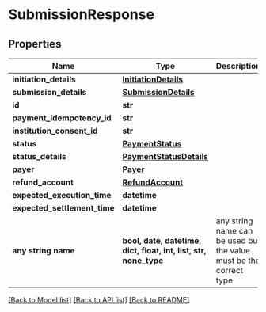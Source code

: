 # SubmissionResponse


## Properties
Name | Type | Description | Notes
------------ | ------------- | ------------- | -------------
**initiation_details** | [**InitiationDetails**](InitiationDetails.md) |  | 
**submission_details** | [**SubmissionDetails**](SubmissionDetails.md) |  | 
**id** | **str** |  | [optional] 
**payment_idempotency_id** | **str** |  | [optional] 
**institution_consent_id** | **str** |  | [optional] 
**status** | [**PaymentStatus**](PaymentStatus.md) |  | [optional] 
**status_details** | [**PaymentStatusDetails**](PaymentStatusDetails.md) |  | [optional] 
**payer** | [**Payer**](Payer.md) |  | [optional] 
**refund_account** | [**RefundAccount**](RefundAccount.md) |  | [optional] 
**expected_execution_time** | **datetime** |  | [optional] 
**expected_settlement_time** | **datetime** |  | [optional] 
**any string name** | **bool, date, datetime, dict, float, int, list, str, none_type** | any string name can be used but the value must be the correct type | [optional]

[[Back to Model list]](../README.md#documentation-for-models) [[Back to API list]](../README.md#documentation-for-api-endpoints) [[Back to README]](../README.md)



